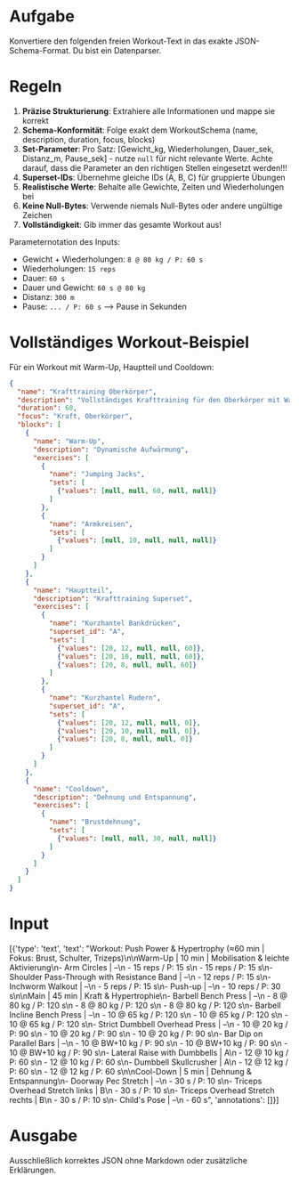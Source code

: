 # Aufgabe
Konvertiere den folgenden freien Workout-Text in das exakte JSON-Schema-Format. Du bist ein Datenparser.

# Regeln
1. **Präzise Strukturierung**: Extrahiere alle Informationen und mappe sie korrekt
2. **Schema-Konformität**: Folge exakt dem WorkoutSchema (name, description, duration, focus, blocks)
3. **Set-Parameter**: Pro Satz: [Gewicht_kg, Wiederholungen, Dauer_sek, Distanz_m, Pause_sek] - nutze `null` für nicht relevante Werte. Achte darauf, dass die Parameter an den richtigen Stellen eingesetzt werden!!!
4. **Superset-IDs**: Übernehme gleiche IDs (A, B, C) für gruppierte Übungen
5. **Realistische Werte**: Behalte alle Gewichte, Zeiten und Wiederholungen bei
6. **Keine Null-Bytes**: Verwende niemals Null-Bytes oder andere ungültige Zeichen
7. **Vollständigkeit**: Gib immer das gesamte Workout aus!

Parameternotation des Inputs:
- Gewicht + Wiederholungen: `8 @ 80 kg / P: 60 s`
- Wiederholungen: `15 reps`
- Dauer: `60 s`
- Dauer und Gewicht: `60 s @ 80 kg`
- Distanz: `300 m`
- Pause: `... / P: 60 s` --> Pause in Sekunden


# Vollständiges Workout-Beispiel
Für ein Workout mit Warm-Up, Hauptteil und Cooldown:
```json
{
  "name": "Krafttraining Oberkörper",
  "description": "Vollständiges Krafttraining für den Oberkörper mit Warm-Up und Cooldown",
  "duration": 60,
  "focus": "Kraft, Oberkörper",
  "blocks": [
    {
      "name": "Warm-Up",
      "description": "Dynamische Aufwärmung",
      "exercises": [
        {
          "name": "Jumping Jacks",
          "sets": [
            {"values": [null, null, 60, null, null]}
          ]
        },
        {
          "name": "Armkreisen",
          "sets": [
            {"values": [null, 10, null, null, null]}
          ]
        }
      ]
    },
    {
      "name": "Hauptteil",
      "description": "Krafttraining Superset",
      "exercises": [
        {
          "name": "Kurzhantel Bankdrücken",
          "superset_id": "A",
          "sets": [
            {"values": [20, 12, null, null, 60]},
            {"values": [20, 10, null, null, 60]},
            {"values": [20, 8, null, null, 60]}
          ]
        },
        {
          "name": "Kurzhantel Rudern",
          "superset_id": "A",
          "sets": [
            {"values": [20, 12, null, null, 0]},
            {"values": [20, 10, null, null, 0]},
            {"values": [20, 8, null, null, 0]}
          ]
        }
      ]
    },
    {
      "name": "Cooldown",
      "description": "Dehnung und Entspannung",
      "exercises": [
        {
          "name": "Brustdehnung",
          "sets": [
            {"values": [null, null, 30, null, null]}
          ]
        }
      ]
    }
  ]
}
```

# Input
[{'type': 'text', 'text': "Workout: Push Power & Hypertrophy (≈60 min | Fokus: Brust, Schulter, Trizeps)\n\nWarm-Up | 10 min | Mobilisation & leichte Aktivierung\n- Arm Circles | –\n    - 15 reps / P: 15 s\n    - 15 reps / P: 15 s\n- Shoulder Pass-Through with Resistance Band | –\n    - 12 reps / P: 15 s\n- Inchworm Walkout | –\n    - 5 reps / P: 15 s\n- Push-up | –\n    - 10 reps / P: 30 s\n\nMain | 45 min | Kraft & Hypertrophie\n- Barbell Bench Press | –\n    - 8 @ 80 kg / P: 120 s\n    - 8 @ 80 kg / P: 120 s\n    - 8 @ 80 kg / P: 120 s\n- Barbell Incline Bench Press | –\n    - 10 @ 65 kg / P: 120 s\n    - 10 @ 65 kg / P: 120 s\n    - 10 @ 65 kg / P: 120 s\n- Strict Dumbbell Overhead Press | –\n    - 10 @ 20 kg / P: 90 s\n    - 10 @ 20 kg / P: 90 s\n    - 10 @ 20 kg / P: 90 s\n- Bar Dip on Parallel Bars | –\n    - 10 @ BW+10 kg / P: 90 s\n    - 10 @ BW+10 kg / P: 90 s\n    - 10 @ BW+10 kg / P: 90 s\n- Lateral Raise with Dumbbells | A\n    - 12 @ 10 kg / P: 60 s\n    - 12 @ 10 kg / P: 60 s\n- Dumbbell Skullcrusher | A\n    - 12 @ 12 kg / P: 60 s\n    - 12 @ 12 kg / P: 60 s\n\nCool-Down | 5 min | Dehnung & Entspannung\n- Doorway Pec Stretch | –\n    - 30 s / P: 10 s\n- Triceps Overhead Stretch links | B\n    - 30 s / P: 10 s\n- Triceps Overhead Stretch rechts | B\n    - 30 s / P: 10 s\n- Child's Pose | –\n    - 60 s", 'annotations': []}]

# Ausgabe
Ausschließlich korrektes JSON ohne Markdown oder zusätzliche Erklärungen. 